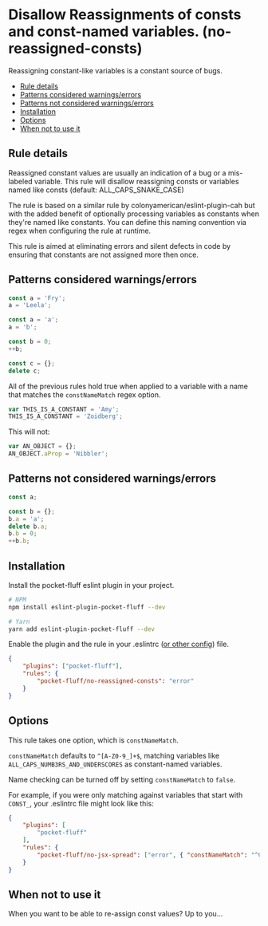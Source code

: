 Disallow Reassignments of consts and const-named variables.  (no-reassigned-consts)
===================================================================================

Reassigning constant-like variables is a constant source of bugs.

- [Rule details](#rule-details)
- [Patterns considered warnings/errors](#patterns-considered-warningserrors)
- [Patterns not considered warnings/errors](#patterns-not-considered-warningserrors)
- [Installation](#installation)
- [Options](#options)
- [When not to use it](#when-not-to-use-it)
## Rule details
Reassigned constant values are usually an indication of a bug or a mis-labeled
variable.
This rule will disallow reassigning consts or variables named like consts
(default: ALL_CAPS_SNAKE_CASE)

The rule is based on a similar rule by colonyamerican/eslint-plugin-cah but
with the added benefit of optionally processing variables as constants when
they're named like constants. You can define this naming convention via regex 
when configuring the rule at runtime.

This rule is aimed at eliminating errors and silent defects in code by ensuring
that constants are not assigned more then once.

## Patterns considered warnings/errors
```js
const a = 'Fry';
a = 'Leela';
```

```js
const a = 'a';
a = 'b';
```

```js
const b = 0;
++b;
```

```js
const c = {};
delete c;
```

All of the previous rules hold true when applied to a variable with a name that
matches the `constNameMatch` regex option.

```js
var THIS_IS_A_CONSTANT = 'Amy';
THIS_IS_A_CONSTANT = 'Zoidberg';
```

This will not:
```js
var AN_OBJECT = {};
AN_OBJECT.aProp = 'Nibbler';
```

## Patterns not considered warnings/errors
```js
const a;
```

```js
const b = {};
b.a = 'a';
delete b.a;
b.b = 0;
++b.b;
```

## Installation
Install the pocket-fluff eslint plugin in your project.
```bash
# NPM
npm install eslint-plugin-pocket-fluff --dev

# Yarn
yarn add eslint-plugin-pocket-fluff --dev
```
Enable the plugin and the rule in your .eslintrc ([or other config](https://eslint.org/docs/user-guide/configuring)) file.
```json
{
    "plugins": ["pocket-fluff"],
    "rules": {
        "pocket-fluff/no-reassigned-consts": "error"
    }
}
```

## Options
This rule takes one option, which is `constNameMatch`. 

`constNameMatch` defaults to `^[A-Z0-9_]+$`, matching variables like 
`ALL_CAPS_NUMB3RS_AND_UNDERSCORES` as constant-named variables. 

Name checking can be turned off by setting `constNameMatch` to `false`.

For example, if you were only matching against variables that start with 
`CONST_`, your .eslintrc file might look like this:
```json
{
    "plugins": [
        "pocket-fluff"
    ],
    "rules": {
        "pocket-fluff/no-jsx-spread": ["error", { "constNameMatch": "^CONST_" }]
    }
}

```

## When not to use it
When you want to be able to re-assign const values? Up to you...